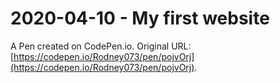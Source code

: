 # 2020-04-10  - My first website

A Pen created on CodePen.io. Original URL: [https://codepen.io/Rodney073/pen/pojvOrj](https://codepen.io/Rodney073/pen/pojvOrj).



